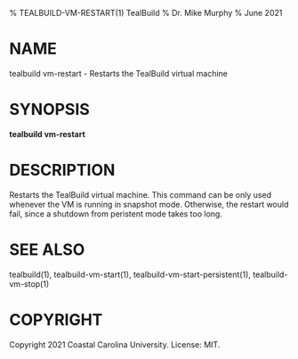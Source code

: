 % TEALBUILD-VM-RESTART(1) TealBuild
% Dr. Mike Murphy
% June 2021


# NAME

tealbuild vm-restart - Restarts the TealBuild virtual machine


# SYNOPSIS

**tealbuild vm-restart**


# DESCRIPTION

Restarts the TealBuild virtual machine. This command can be only used
whenever the VM is running in snapshot mode. Otherwise, the restart would
fail, since a shutdown from peristent mode takes too long.


# SEE ALSO

tealbuild(1), tealbuild-vm-start(1), tealbuild-vm-start-persistent(1), tealbuild-vm-stop(1)


# COPYRIGHT

Copyright 2021 Coastal Carolina University. License: MIT.
